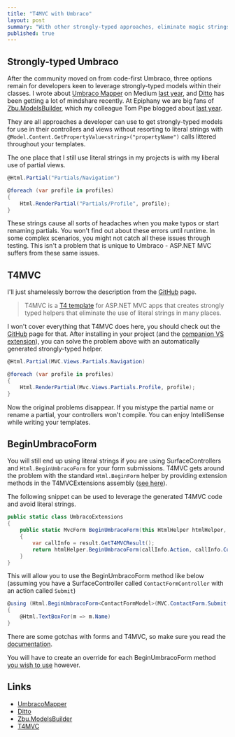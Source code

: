 ```yaml
---
title: "T4MVC with Umbraco"
layout: post
summary: "With other strongly-typed approaches, eliminate magic strings altogether"
published: true
---
```


## Strongly-typed Umbraco

After the community moved on from code-first Umbraco, three options remain for developers keen to leverage strongly-typed models within their classes. I wrote about [Umbraco Mapper][1] on Medium [last year][2], and [Ditto][3] has been getting a lot of mindshare recently. At Epiphany we are big fans of [Zbu.ModelsBuilder][4], which my colleague Tom Pipe blogged about [last year][5]. 

They are all approaches a developer can use to get strongly-typed models for use in their controllers and views without resorting to literal strings with `@Model.Content.GetPropertyValue<string>("propertyName")` calls littered throughout your templates. 

The one place that I still use literal strings in my projects is with my liberal use of partial views. 

```c#
@Html.Partial("Partials/Navigation")

@foreach (var profile in profiles) 
{
    Html.RenderPartial("Partials/Profile", profile);
}
```

These strings cause all sorts of headaches when you make typos or start renaming partials. You won't find out about these errors until runtime. In some complex scenarios, you might not catch all these issues through testing. This isn't a problem that is unique to Umbraco - ASP.NET MVC suffers from these same issues.

## T4MVC

I'll just shamelessly borrow the description from the [GitHub][7] page.

> T4MVC is a [T4 template][6] for ASP.NET MVC apps that creates strongly typed helpers that eliminate the use of literal strings in many places.

I won't cover everything that T4MVC does here, you should check out the [GitHub][7] page for that. After installing in your project (and the [companion VS extension][8]), you can solve the problem above with an automatically generated strongly-typed helper.

```c#
@Html.Partial(MVC.Views.Partials.Navigation)

@foreach (var profile in profiles) 
{
    Html.RenderPartial(Mvc.Views.Partials.Profile, profile);
}
```

Now the original problems disappear. If you mistype the partial name or rename a partial, your controllers won't compile. You can enjoy IntelliSense while writing your templates.

## BeginUmbracoForm

You will still end up using literal strings if you are using SurfaceControllers and `Html.BeginUmbracoForm` for your form submissions. T4MVC gets around the problem with the standard `Html.BeginForm` helper by providing extension methods in the T4MVCExtensions assembly ([see here][9]).

The following snippet can be used to leverage the generated T4MVC code and avoid literal strings.

```c#
public static class UmbracoExtensions
{
    public static MvcForm BeginUmbracoForm(this HtmlHelper htmlHelper, ActionResult result, FormMethod formMethod)
    {
        var callInfo = result.GetT4MVCResult();
        return htmlHelper.BeginUmbracoForm(callInfo.Action, callInfo.Controller, formMethod);
    }
}
```

This will allow you to use the BeginUmbracoForm method like below (assuming you have a SurfaceController called `ContactFormController` with an action called `Submit`)
  
```c#
@using (Html.BeginUmbracoForm<ContactFormModel>(MVC.ContactForm.Submit(), FormMethod.Post))
{
    @Html.TextBoxFor(m => m.Name)
}
```

There are some gotchas with forms and T4MVC, so make sure you read the [documentation][11].

You will have to create an override for each BeginUmbracoForm method [you wish to use][10] however.

## Links

* [UmbracoMapper][1]
* [Ditto][3]
* [Zbu.ModelsBuilder][4]
* [T4MVC][7]

[1]:https://github.com/AndyButland/UmbracoMapper
[2]:https://medium.com/umbraco-cms/using-umbracomapper-to-fully-embrace-mvc-b004e6755f64
[3]:https://github.com/leekelleher/umbraco-ditto
[4]:https://github.com/zpqrtbnk/Zbu.ModelsBuilder
[5]:http://blog.tompipe.co.uk/post/Adventures-with-Umbraco-and-ZbuModelsBuilder.aspx
[6]:https://msdn.microsoft.com/en-us/library/bb126445.aspx
[7]:https://github.com/T4MVC/T4MVC
[8]:https://visualstudiogallery.msdn.microsoft.com/8d820b76-9fc4-429f-a95f-e68ed7d3111a
[9]:https://github.com/T4MVC/T4MVC/wiki/Documentation#226-htmlbeginform
[10]:https://github.com/umbraco/Umbraco4Docs/blob/6293754487232edd17a9278df31083eb76096a9f/Documentation/Reference/Templating/Mvc/forms.md#beginumbracoform-overloads
[11]:https://github.com/T4MVC/T4MVC/wiki/Documentation#226-htmlbeginform

